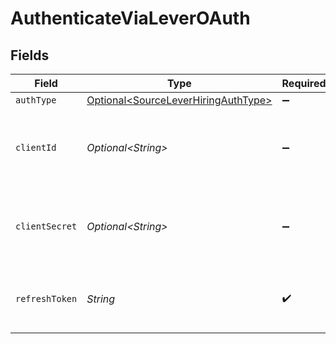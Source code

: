 # AuthenticateViaLeverOAuth


## Fields

| Field                                                                                    | Type                                                                                     | Required                                                                                 | Description                                                                              |
| ---------------------------------------------------------------------------------------- | ---------------------------------------------------------------------------------------- | ---------------------------------------------------------------------------------------- | ---------------------------------------------------------------------------------------- |
| `authType`                                                                               | [Optional\<SourceLeverHiringAuthType>](../../models/shared/SourceLeverHiringAuthType.md) | :heavy_minus_sign:                                                                       | N/A                                                                                      |
| `clientId`                                                                               | *Optional\<String>*                                                                      | :heavy_minus_sign:                                                                       | The Client ID of your Lever Hiring developer application.                                |
| `clientSecret`                                                                           | *Optional\<String>*                                                                      | :heavy_minus_sign:                                                                       | The Client Secret of your Lever Hiring developer application.                            |
| `refreshToken`                                                                           | *String*                                                                                 | :heavy_check_mark:                                                                       | The token for obtaining new access token.                                                |